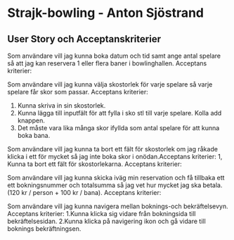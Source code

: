 # Strajk-bowling - Anton Sjöstrand

## User Story och Acceptanskriterier


Som användare vill jag kunna boka datum och tid samt ange antal spelare så att jag kan reservera 1 eller flera baner i bowlinghallen.
Acceptans kriterier: 

Som användare vill jag kunna välja skostorlek för varje spelare så varje spelare får skor som passar.
Acceptans kriterier:
1. Kunna skriva in sin skostorlek. 
2. Kunna lägga till inputfält för att fylla i sko stl till varje spelare. Kolla add knappen. 
3. Det måste vara lika många skor ifyllda som antal spelare för att kunna boka bana.

Som användare vill jag kunna ta bort ett fält för skostorlek om jag råkade klicka i ett för mycket så jag inte boka skor i onödan.Acceptans kriterier: 1, Kunna ta bort ett fält för skostorlekarna.
Acceptans kriterier:

Som användare vill jag kunna skicka iväg min reservation och få tillbaka ett ett bokningsnummer och totalsumma så jag vet hur mycket jag ska betala. (120 kr / person + 100 kr / bana).
Acceptans kriterier:

Som användare vill jag kunna navigera mellan boknings-och bekräftelsevyn.
Acceptans kriterier: 
1.Kunna klicka sig vidare från bokningsida till bekräftelsesidan. 
2.Kunna klicka på navigering ikon och gå vidare till boknings bekräftningsen.











